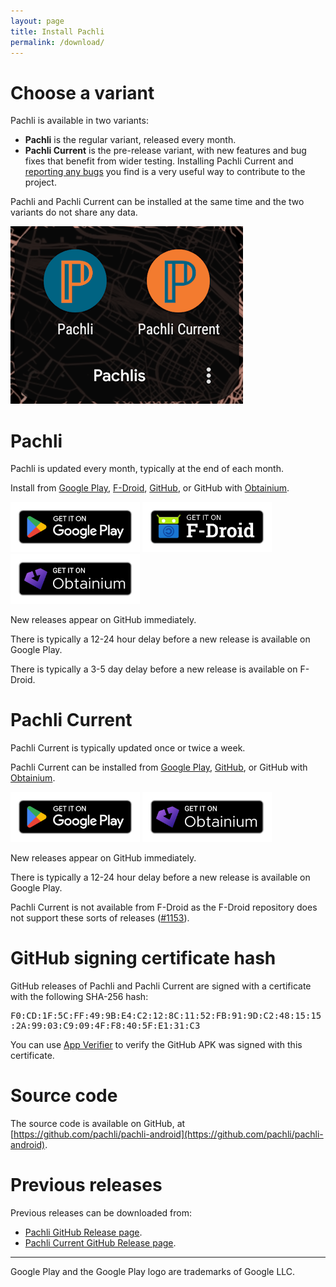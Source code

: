 ```yaml
---
layout: page
title: Install Pachli
permalink: /download/
---
```

# Choose a variant

Pachli is available in two variants:

- **Pachli** is the regular variant, released every month.
- **Pachli Current** is the pre-release variant, with new features and bug fixes that benefit from wider testing. Installing Pachli Current and [reporting any bugs](https://github.com/pachli/pachli-android/issues/new/choose) you find is a very useful way to contribute to the project.

Pachli and Pachli Current can be installed at the same time and the two variants do not share any data.

![Screenshot showing Pachli and Pachli Current installed together](/assets/download/pachlis.png)

# Pachli

Pachli is updated every month, typically at the end of each month.

Install from [Google Play](https://play.google.com/store/apps/details?id=app.pachli), [F-Droid](https://f-droid.org/packages/app.pachli), [GitHub](https://github.com/pachli/pachli-android/releases/latest), or GitHub with [Obtainium](obtainium://add/github.com/pachli/pachli-android).

[<img alt="Get Pachli on Google Play" width="207" height="80" src="/assets/download/google-play-badge.png"/>](https://play.google.com/store/apps/details?id=app.pachli) [<img src="/assets/download/fdroid-badge.png" alt="Get Pachli on F-Droid" width="207" height="80">](https://f-droid.org/packages/app.pachli) [<img alt="Get Pachli with Obtainium" width="207" height="80" src="/assets/download/obtainium-badge.png"/>](obtainium://add/github.com/pachli/pachli-android)

New releases appear on GitHub immediately.

There is typically a 12-24 hour delay before a new release is available on Google Play.

There is typically a 3-5 day delay before a new release is available on F-Droid.

# Pachli Current

Pachli Current is typically updated once or twice a week.

Pachli Current can be installed from [Google Play](https://play.google.com/store/apps/details?id=app.pachli.current), [GitHub](https://github.com/pachli/pachli-android-current/releases/latest), or GitHub with [Obtainium](obtainium://add/github.com/pachli/pachli-android-current).

[<img alt="Get Pachli Current on Google Play" width="207" height="80" src="/assets/download/google-play-badge.png"/>](https://play.google.com/store/apps/details?id=app.pachli.current) [<img alt="Get Pachli with Obtainium" width="207" height="80" src="/assets/download/obtainium-badge.png"/>](obtainium://add/github.com/pachli/pachli-android-current)

New releases appear on GitHub immediately.

There is typically a 12-24 hour delay before a new release is available on Google Play.

Pachli Current is not available from F-Droid as the F-Droid repository does not support these sorts of releases ([#1153](https://gitlab.com/fdroid/fdroidserver/-/issues/1153)).

# GitHub signing certificate hash

GitHub releases of Pachli and Pachli Current are signed with a certificate with the following SHA-256 hash:

<pre style="overflow-wrap: anywhere; white-space: pre-wrap">
F0:CD:1F:5C:FF:49:9B:E4:C2:12:8C:11:52:FB:91:9D:C2:48:15:15:2A:99:03:C9:09:4F:F8:40:5F:E1:31:C3
</pre>

You can use [App Verifier](https://github.com/soupslurpr/AppVerifier/tree/main) to verify the GitHub APK was signed with this certificate. 

# Source code

The source code is available on GitHub, at [https://github.com/pachli/pachli-android](https://github.com/pachli/pachli-android).

# Previous releases

Previous releases can be downloaded from:

- [Pachli GitHub Release page](https://github.com/pachli/pachli-android/releases).
- [Pachli Current GitHub Release page](https://github.com/pachli/pachli-android-current/releases).

---

Google Play and the Google Play logo are trademarks of Google LLC.
